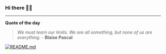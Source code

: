 ### Hi there 👋🏻


---

**Quote of the day**

> *We must learn our limits. We are all something, but none of us are everything.* - **Blaise Pascal** 

[![README.md](https://github.com/marcolovazzano/marcolovazzano/actions/workflows/readme.yml/badge.svg?branch=main)](https://github.com/marcolovazzano/marcolovazzano/actions/workflows/readme.yml)
